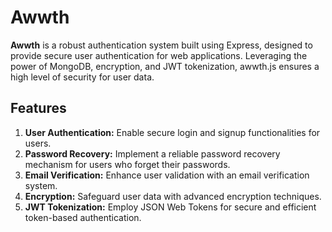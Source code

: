# Awwth

**Awwth** is a robust authentication system built using Express, designed to provide secure user authentication for web applications. Leveraging the power of MongoDB, encryption, and JWT tokenization, awwth.js ensures a high level of security for user data.

## Features

1. **User Authentication:** Enable secure login and signup functionalities for users.
2. **Password Recovery:** Implement a reliable password recovery mechanism for users who forget their passwords.
3. **Email Verification:** Enhance user validation with an email verification system.
4. **Encryption:** Safeguard user data with advanced encryption techniques.
5. **JWT Tokenization:** Employ JSON Web Tokens for secure and efficient token-based authentication.



